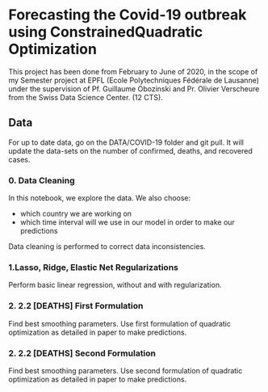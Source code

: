 # Forecasting  the  Covid-19  outbreak  using  ConstrainedQuadratic  Optimization

This project has been done from February to June of 2020, in the scope of my Semester project at EPFL (Ecole Polytechniques Fédérale de Lausanne) under the supervision of Pf. Guillaume Obozinski and Pr. Olivier Verscheure from the Swiss Data Science Center. (12 CTS).

## Data

For up to date data, go on the DATA/COVID-19 folder and git pull. It will update the data-sets on the number of confirmed, deaths, and recovered cases.


### 0. Data Cleaning

In this notebook, we explore the data. We also choose:
- which country we are working on
- which time interval will we use in our model in order to make our predictions

Data cleaning is performed to correct data inconsistencies.

### 1.Lasso, Ridge, Elastic Net Regularizations

Perform basic linear regression, without and with regularization.

### 2. 2.2 [DEATHS] First Formulation

Find best smoothing parameters. Use first formulation of quadratic optimization as detailed in paper to make predictions. 

### 2. 2.2 [DEATHS] Second Formulation

Find best smoothing parameters. Use second formulation of quadratic optimization as detailed in paper to make predictions. 
